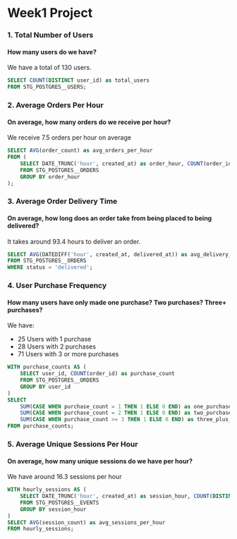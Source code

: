 # Week1 Project

### 1. Total Number of Users
#### How many users do we have?
We have a total of 130 users.
```sql
SELECT COUNT(DISTINCT user_id) as total_users
FROM STG_POSTGRES__USERS;
```

### 2. Average Orders Per Hour
#### On average, how many orders do we receive per hour?
We receive 7.5 orders per hour on average
```sql
SELECT AVG(order_count) as avg_orders_per_hour
FROM (
    SELECT DATE_TRUNC('hour', created_at) as order_hour, COUNT(order_id) as order_count
    FROM STG_POSTGRES__ORDERS
    GROUP BY order_hour
);
```

### 3. Average Order Delivery Time
#### On average, how long does an order take from being placed to being delivered?
It takes around 93.4 hours to deliver an order.
```sql
SELECT AVG(DATEDIFF('hour', created_at, delivered_at)) as avg_delivery_time_hours
FROM STG_POSTGRES__ORDERS
WHERE status = 'delivered';
```

### 4. User Purchase Frequency
#### How many users have only made one purchase? Two purchases? Three+ purchases?
We have:
- 25 Users with 1 purchase
- 28 Users with 2 purchases
- 71 Users with 3 or more purchases
```sql
WITH purchase_counts AS (
    SELECT user_id, COUNT(order_id) as purchase_count
    FROM STG_POSTGRES__ORDERS
    GROUP BY user_id
)
SELECT 
    SUM(CASE WHEN purchase_count = 1 THEN 1 ELSE 0 END) as one_purchase_users,
    SUM(CASE WHEN purchase_count = 2 THEN 1 ELSE 0 END) as two_purchase_users,
    SUM(CASE WHEN purchase_count >= 3 THEN 1 ELSE 0 END) as three_plus_purchase_users
FROM purchase_counts;
```

### 5. Average Unique Sessions Per Hour
#### On average, how many unique sessions do we have per hour?
We have around 16.3 sessions per hour
```sql
WITH hourly_sessions AS (
    SELECT DATE_TRUNC('hour', created_at) as session_hour, COUNT(DISTINCT session_id) as session_count
    FROM STG_POSTGRES__EVENTS
    GROUP BY session_hour
)
SELECT AVG(session_count) as avg_sessions_per_hour
FROM hourly_sessions;
```